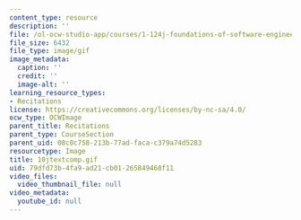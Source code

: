 ```yaml
---
content_type: resource
description: ''
file: /ol-ocw-studio-app/courses/1-124j-foundations-of-software-engineering-fall-2000/79dfd73b4fa9ad21cb01265849468f11_10jtextcomp.gif
file_size: 6432
file_type: image/gif
image_metadata:
  caption: ''
  credit: ''
  image-alt: ''
learning_resource_types:
- Recitations
license: https://creativecommons.org/licenses/by-nc-sa/4.0/
ocw_type: OCWImage
parent_title: Recitations
parent_type: CourseSection
parent_uid: 08c0c758-213b-77ad-faca-c379a74d5283
resourcetype: Image
title: 10jtextcomp.gif
uid: 79dfd73b-4fa9-ad21-cb01-265849468f11
video_files:
  video_thumbnail_file: null
video_metadata:
  youtube_id: null
---
```


